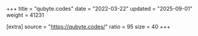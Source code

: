 +++
title = "qubyte.codes"
date = "2022-03-22"
updated = "2025-09-01"
weight = 41231

[extra]
source = "https://qubyte.codes/"
ratio = 95
size = 40
+++
